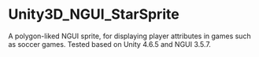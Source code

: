 # Unity3D_NGUI_StarSprite

A polygon-liked NGUI sprite, for displaying player attributes in games such as soccer games.
Tested based on Unity 4.6.5 and NGUI 3.5.7.

